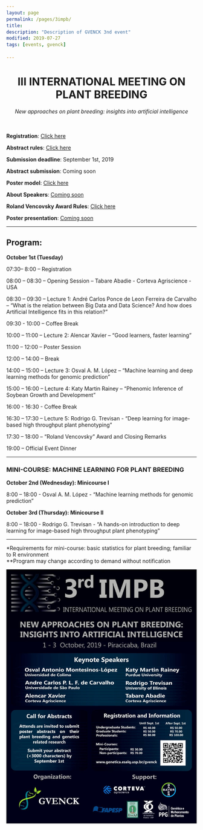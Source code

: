 ```yaml
---
layout: page
permalink: /pages/3impb/
title: 
description: "Description of GVENCK 3nd event"
modified: 2019-07-27
tags: [events, gvenck]

---
```


<center><h1>III INTERNATIONAL MEETING ON PLANT BREEDING</h1>
<i>New approaches on plant breeding: insights into artificial intelligence</i></center>
<br><br>

**Registration**: [Click here](http://fealq.org.br/en/informacoes-do-evento/?id=898)  
  
**Abstract rules**: [Click here](../abstract-rules/)  
  
**Submission deadline**: September 1st, 2019  
  
**Abstract submission**: Coming soon  
  
**Poster model**: [Click here](../files/model-poster-2019.ppt)  
  
**About Speakers**: [Coming soon]()  

**Roland Vencovsky Award Rules**: [Click here](../award-rules/)  
  
**Poster presentation**: [Coming soon]()  
  
<center><hr></center>

## Program:

**October 1st (Tuesday)**

07:30– 8:00 – Registration

08:00 – 08:30 – Opening Session – Tabare Abadie - Corteva Agriscience - USA

08:30 – 09:30 – Lecture 1: André Carlos Ponce de Leon Ferreira de Carvalho – “What is the relation between Big Data and Data Science? And how does Artificial Intelligence fits in this relation?”

09:30 - 10:00 – Coffee Break

10:00 – 11:00 – Lecture 2: Alencar Xavier – “Good learners, faster learning”

11:00 – 12:00 – Poster Session

12:00 – 14:00 – Break

14:00 – 15:00 – Lecture 3: Osval A. M. López – “Machine learning and deep learning methods for genomic prediction”

15:00 – 16:00 – Lecture 4: Katy Martin Rainey – “Phenomic Inference of Soybean Growth and Development”

16:00 - 16:30 - Coffee Break

16:30 – 17:30 – Lecture 5: Rodrigo G. Trevisan - “Deep learning for image-based high throughput plant phenotyping”

17:30 – 18:00 – “Roland Vencovsky” Award and Closing Remarks

19:00 – Official Event Dinner

<center><hr></center> 

### MINI-COURSE: MACHINE LEARNING FOR PLANT BREEDING
 
**October 2nd (Wednesday): Minicourse I**

8:00 – 18:00 - Osval A. M. López - “Machine learning methods for genomic prediction”
 
**October 3rd (Thursday): Minicourse II**

8:00 – 18:00 - Rodrigo G. Trevisan - “A hands-on introduction to deep learning for image-based high throughput plant phenotyping”

<center><hr></center>

*Requirements for mini-course: basic statistics for plant breeding; familiar to R environment  
**Program may change according to demand without notification  

![banner](../images/poster_3impb.jpg)

